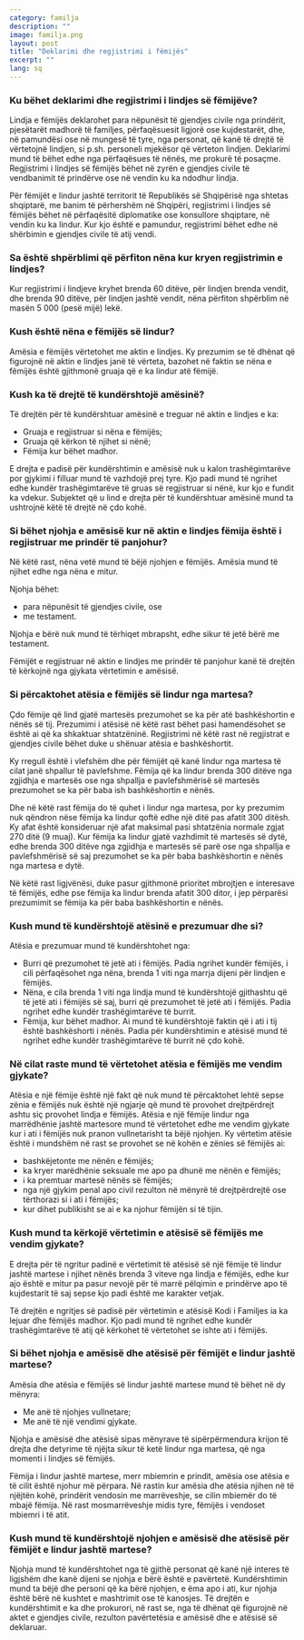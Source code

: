 ```yaml
---
category: familja
description: ""
image: familja.png
layout: post
title: "Deklarimi dhe regjistrimi i fëmijës"
excerpt: ""
lang: sq
---
```


<script>
var data = { topics: [
  {
    title: "Deklarimi dhe regjistrimi i fëmijës",
    text: function(){ return $("#part1").html(); }
  },
  {
    title: "Shpërblimi që merr nëna për regjistrimin e lindjes",
    text: function(){ return $("#part2").html(); }
  },
  {
    title: "Nëna e fëmijës",
    text: function(){ return $("#part3").html(); }
  },
  {
    title: "Babai i fëmijës",
    text: function(){ return $("#part4").html(); }
  },
  {
    title: "Njohja e amësisë dhe atësisë për fëmijët e lindur jashtë martese",
    text: function(){ return $("#part5").html(); }
  }
]};
</script>



<div id="part1" class="hidden">
<h3>Ku bëhet deklarimi dhe regjistrimi i lindjes së fëmijëve?</h3>
<p>Lindja e fëmijës deklarohet para nëpunësit të gjendjes civile nga prindërit, pjesëtarët madhorë të familjes, përfaqësuesit ligjorë ose kujdestarët, dhe, në pamundësi ose në mungesë të tyre, nga personat, që kanë të drejtë të vërtetojnë lindjen, si p.sh. personeli mjekësor që vërteton lindjen. Deklarimi mund të bëhet edhe nga përfaqësues të nënës, me prokurë të posaçme. Regjistrimi i lindjes së fëmijës bëhet në zyrën e gjendjes civile të vendbanimit të prindërve ose në vendin ku ka ndodhur lindja.</p>
<p>Për fëmijët e lindur jashtë territorit të Republikës së Shqipërisë nga shtetas shqiptarë, me banim të përhershëm në Shqipëri, regjistrimi i lindjes së fëmijës bëhet në përfaqësitë diplomatike ose konsullore shqiptare, në vendin ku ka lindur. Kur kjo është e pamundur, regjistrimi bëhet edhe në shërbimin e gjendjes civile të atij vendi.</p>
</div>

<div id="part2" class="hidden">
<h3>Sa është shpërblimi që përfiton nëna kur kryen regjistrimin e lindjes?</h3>
Kur regjistrimi i lindjeve kryhet brenda 60 ditëve, për lindjen brenda vendit, dhe brenda 90 ditëve, për lindjen jashtë vendit, nëna përfiton shpërblim në masën 5 000 (pesë mijë) lekë.
</div>  

<div id="part3" class="hidden">
<h3>Kush është nëna e fëmijës së lindur?</h3>
Amësia e fëmijës vërtetohet me aktin e lindjes. Ky prezumim se të dhënat që figurojnë në aktin e lindjes janë të vërteta, bazohet në faktin se nëna e fëmijës është gjithmonë gruaja që e ka lindur atë fëmijë.
<h3>Kush ka të drejtë të kundërshtojë amësinë?</h3>
Të drejtën për të kundërshtuar amësinë e treguar në aktin e lindjes e ka:
<ul>
<li>Gruaja e regjistruar si nëna e fëmijës;</li>
<li>Gruaja që kërkon të njihet si nënë;</li>
<li>Fëmija kur bëhet madhor.</li>
</ul>
E drejta e padisë për kundërshtimin e amësisë nuk u kalon trashëgimtarëve por gjykimi i filluar mund të vazhdojë prej tyre. Kjo padi mund të ngrihet edhe kundër trashëgimtarëve të gruas së regjistruar si nënë, kur kjo e fundit ka vdekur. Subjektet që u lind e drejta për të kundërshtuar amësinë mund ta ushtrojnë këtë të drejtë në çdo kohë.
<h3>Si bëhet njohja e amësisë kur në aktin e lindjes fëmija është i regjistruar me prindër të panjohur?</h3>
Në këtë rast, nëna vetë mund të bëjë njohjen e fëmijës. Amësia mund të njihet edhe nga nëna e mitur.
<p>Njohja bëhet:</p>
<ul>
<li>para nëpunësit të gjendjes civile, ose</li>
<li>me testament.</li>
</ul>
<p>Njohja e bërë nuk mund të tërhiqet mbrapsht, edhe sikur të jetë bërë me testament.</p>
<p>Fëmijët e regjistruar në aktin e lindjes me prindër të panjohur kanë të drejtën të kërkojnë nga gjykata vërtetimin e amësisë.</p>  
</div>  

<div id="part4" class="hidden">
<h3>Si përcaktohet atësia e fëmijës së lindur nga martesa?</h3>
<p>Çdo fëmije që lind gjatë martesës prezumohet se ka për atë bashkëshortin e nënës së tij. Prezumimi i atësisë në këtë rast bëhet pasi hamendësohet se është ai që ka shkaktuar shtatzëninë. Regjistrimi në këtë rast në regjistrat e gjendjes civile bëhet duke u shënuar atësia e bashkëshortit.</p>
<p>Ky rregull është i vlefshëm dhe për fëmijët që kanë lindur nga martesa të cilat janë shpallur të pavlefshme.
Fëmija që ka  lindur brenda 300 ditëve nga zgjidhja e martesës ose nga shpallja e pavlefshmërisë së martesës prezumohet se ka për baba ish bashkëshortin e nënës.</p>
<p>Dhe në këtë rast fëmija do të quhet i lindur nga martesa, por ky prezumim nuk qëndron nëse fëmija ka lindur qoftë edhe një ditë pas afatit 300 ditësh. Ky afat është konsideruar një afat maksimal pasi shtatzënia normale zgjat 270 ditë (9 muaj).
Kur fëmija ka lindur gjatë vazhdimit të martesës së dytë, edhe brenda 300 ditëve nga zgjidhja e martesës së parë ose nga shpallja e pavlefshmërisë së saj prezumohet se ka për baba bashkëshortin e nënës nga martesa e dytë.</p>
<p>Në këtë rast ligjvënësi, duke pasur gjithmonë prioritet mbrojtjen e interesave të fëmijës, edhe pse fëmija ka lindur brenda afatit 300 ditor, i jep përparësi prezumimit se fëmija ka për baba bashkëshortin e nënës.</p>
<h3>Kush mund të kundërshtojë atësinë e prezumuar dhe si?</h3>
Atësia e prezumuar mund të kundërshtohet nga:
<ul>
<li>Burri që prezumohet të jetë ati i fëmijës. Padia ngrihet kundër fëmijës, i cili përfaqësohet nga nëna, brenda 1 viti nga marrja dijeni për lindjen e fëmijës.</li>
<li>Nëna, e cila brenda 1 viti nga lindja mund të kundërshtojë gjithashtu që të jetë ati i fëmijës së saj, burri që prezumohet të jetë ati i fëmijës. Padia ngrihet edhe kundër trashëgimtarëve të burrit. </li>
<li>Fëmija, kur bëhet madhor. Ai mund të kundërshtojë faktin që i ati i tij është bashkëshorti i nënës. Padia për kundërshtimin e atësisë mund të ngrihet edhe kundër trashëgimtarëve të burrit në çdo kohë. </li>
</ul>
<h3>Në cilat raste mund të vërtetohet atësia e fëmijës me vendim gjykate?</h3>
Atësia e një fëmije është një fakt që nuk mund të përcaktohet lehtë sepse zënia e fëmijës nuk është një ngjarje që mund të provohet drejtpërdrejt ashtu siç provohet lindja e fëmijës. Atësia e një fëmije lindur nga marrëdhënie jashtë martesore mund të vërtetohet edhe me vendim gjykate kur i ati i fëmijës nuk pranon vullnetarisht ta bëjë njohjen. Ky vërtetim atësie është i mundshëm në rast se provohet se në kohën e zënies së fëmijës ai:
<ul>
<li>bashkëjetonte me nënën e fëmijës;</li>
<li>ka kryer marëdhënie seksuale me apo pa dhunë me nënën e fëmijës;</li>
<li>i ka premtuar martesë nënës së fëmijës;</li>
<li>nga një gjykim penal apo civil rezulton në mënyrë të drejtpërdrejtë ose tërthorazi si i ati i fëmijës;</li>
<li>kur dihet publikisht se ai e ka njohur fëmijën si të tijin.</li>
</ul>
<h3>Kush mund ta kërkojë vërtetimin e atësisë së fëmijës me vendim gjykate?</h3>
<p>E drejta për të ngritur padinë e vërtetimit të atësisë së një fëmije të lindur jashtë martese i njihet nënës brenda 3 viteve nga lindja e fëmijës, edhe kur ajo është e mitur pa pasur nevojë për të marrë pëlqimin e prindërve apo të kujdestarit të saj sepse kjo padi është me karakter vetjak.</p>
<p>Të drejtën e ngritjes së padisë për vërtetimin e atësisë Kodi i Familjes ia ka lejuar dhe fëmijës madhor. Kjo padi mund të ngrihet edhe kundër trashëgimtarëve të atij që kërkohet të vërtetohet se ishte ati i fëmijës.</p>
</div>  

<div id="part5" class="hidden">
<h3>Si bëhet njohja e amësisë dhe atësisë për fëmijët e lindur jashtë martese?</h3>
Amësia dhe atësia e fëmijës së lindur jashtë martese mund të bëhet në dy mënyra:
<ul>
<li>Me anë të njohjes vullnetare;</li>
<li>Me anë të një vendimi gjykate.</li>
</ul>
<p>Njohja e amësisë dhe atësisë sipas mënyrave të sipërpërmendura krijon të drejta dhe detyrime të njëjta sikur të ketë lindur nga martesa, që nga momenti i lindjes së fëmijës.</p>
<p>Fëmija i lindur jashtë martese, merr mbiemrin e prindit, amësia ose atësia e të cilit është njohur më përpara. Në rastin kur amësia dhe atësia njihen në të njëjtën kohë, prindërit vendosin me marrëveshje, se cilin mbiemër do të mbajë fëmija. Në rast mosmarrëveshje midis tyre, fëmijës i vendoset mbiemri i të atit.</p>
<h3>Kush mund të kundërshtojë njohjen e amësisë dhe atësisë për fëmijët e lindur jashtë martese?</h3>
Njohja mund të kundërshtohet nga të gjithë personat që kanë një interes të ligjshëm dhe kanë dijeni se njohja e bërë është e pavërtetë. Kundërshtimin mund ta bëjë dhe personi që ka bërë njohjen, e ëma apo i ati, kur njohja është bërë në kushtet e mashtrimit ose të kanosjes.  Të drejtën e kundërshtimit e ka dhe prokurori, në rast se, nga të dhënat që figurojnë në aktet e gjendjes civile, rezulton pavërtetësia e amësisë dhe e atësisë së deklaruar.
</div>  

<div class="post-content"></div>
